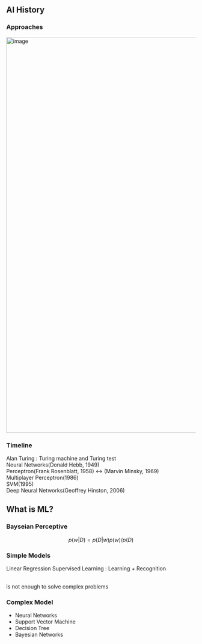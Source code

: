 ## AI History
### Approaches
<img width="1049" alt="image" src="https://github.com/baejaeho18/MyLibrary/assets/37645490/0468952e-3c6b-4ef8-822b-346f04bf8860">

### Timeline
Alan Turing : Turing machine and Turing test
<br>Neural Networks(Donald Hebb, 1949)
<br>Perceptron(Frank Rosenblatt, 1958) <-> (Marvin Minsky, 1969)
<br>Multiplayer Perceptron(1986)
<br>SVM(1995)
<br>Deep Neural Networks(Geoffrey Hinston, 2006)

## What is ML?
### Bayseian Perceptive
$$p(w|D) = p(D|w)p(w)/p(D)$$
### Simple Models
Linear Regression
Supervised Learning : Learning + Recognition

<br> is not enough to solve complex problems
### Complex Model
* Neural Networks
* Support Vector Machine
* Decision Tree
* Bayesian Networks

